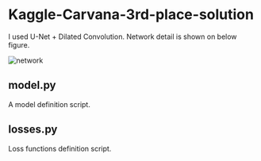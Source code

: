 # Kaggle-Carvana-3rd-place-solution

I used U-Net + Dilated Convolution. Network detail is shown on below figure.

![network](https://github.com/lyakaap/Kaggle-Carvana-3rd-place-solution/blob/master/network.png)

## model.py
A model definition script.

## losses.py
Loss functions definition script.
